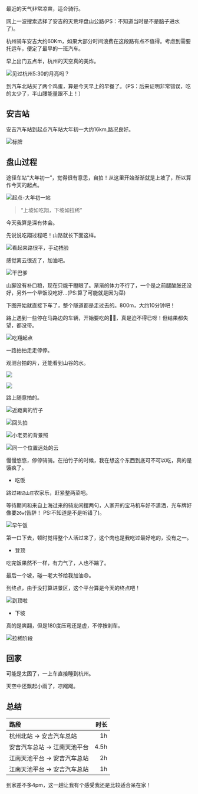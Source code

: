 最近的天气非常凉爽，适合骑行。

网上一波搜索选择了安吉的天荒坪盘山公路(PS：不知道当时是不是脑子进水了)。

杭州骑车安吉大约60Km，如果大部分时间浪费在这段路有点不值得。考虑到需要托运车，便定了最早的一班汽车。

早上出门五点半，杭州的天空真的美炸。

![见过杭州5:30的月亮吗？](https://upload-images.jianshu.io/upload_images/1977097-b7e2d8e4084541f5.JPG?imageMogr2/auto-orient/strip%7CimageView2/2/w/1240)

到汽车北站买了两个鸡蛋，算是今天早上的早餐了。（PS：后来证明非常错误，吃的太少了，半山腰能量跟不上！）

## 安吉站

安吉汽车站到起点汽车站大年初一大约16km,路况良好。

![标牌](https://upload-images.jianshu.io/upload_images/1977097-6d7581e2221de565.JPG?imageMogr2/auto-orient/strip%7CimageView2/2/w/1240)

## 盘山过程

途径车站“大年初一”，觉得很有意思，自拍！从这里开始渐渐就是上坡了，所以算作今天的起点。

![起点-大年初一站](https://upload-images.jianshu.io/upload_images/1977097-70f7d023eca597d3.JPG?imageMogr2/auto-orient/strip%7CimageView2/2/w/1240)

> “上坡如吃翔，下坡如拉稀”

今天我算是深有体会。

先说说吃翔过程吧！山路就长下面这样。

![看起来路很平，手动捂脸](https://upload-images.jianshu.io/upload_images/1977097-385055076e705078.JPG?imageMogr2/auto-orient/strip%7CimageView2/2/w/1240)

感觉离云很近了，加油吧。

![干巴爹](https://upload-images.jianshu.io/upload_images/1977097-57fddac8f9506288.JPG?imageMogr2/auto-orient/strip%7CimageView2/2/w/1240)

山脚没有补口粮，现在只能干瞪眼了。渐渐的体力不行了，一个是之前腿酸胀还没好，另外一个早饭没吃好...(PS:算了可能就是因为菜)

下图开始就直接下车了，整个隧道都是走过去的。800m，大约10分钟吧！

路上遇到一些停在马路边的车辆，开始要吃的🤦‍♂️，真是迫不得已呀！但结果都失望，都没带。

![吃翔起点](https://upload-images.jianshu.io/upload_images/1977097-11a441f724100a8a.JPG?imageMogr2/auto-orient/strip%7CimageView2/2/w/1240)

一路拍拍走走停停。

观测台拍的片，还能看到山谷的水。

![](https://upload-images.jianshu.io/upload_images/1977097-7abc1b3ec2cccadd.JPG?imageMogr2/auto-orient/strip%7CimageView2/2/w/1240)


![](https://upload-images.jianshu.io/upload_images/1977097-ee02a3b3e8eecf6a.JPG?imageMogr2/auto-orient/strip%7CimageView2/2/w/1240)

路上随意拍的。

![近距离的竹子](https://upload-images.jianshu.io/upload_images/1977097-3a4debbcb6cd7584.JPG?imageMogr2/auto-orient/strip%7CimageView2/2/w/1240)

![回头拍](https://upload-images.jianshu.io/upload_images/1977097-98c9b83f56ea3e57.JPG?imageMogr2/auto-orient/strip%7CimageView2/2/w/1240)

![小老弟的背景照](https://upload-images.jianshu.io/upload_images/1977097-457dda1de2b7f971.JPG?imageMogr2/auto-orient/strip%7CimageView2/2/w/1240)

![同一个位置远处的云](https://upload-images.jianshu.io/upload_images/1977097-8dd301023c4a19dd.JPG?imageMogr2/auto-orient/strip%7CimageView2/2/w/1240)


慢慢悠悠，停停骑骑。在拍竹子的时候，我在想这个东西到底可不可以吃，真的是饿疯了。

* 吃饭

路过`褚记山庄`农家乐，赶紧整两菜吧。

等待期间和来自上海过来的骑友闲摆两句，人家开的宝马机车好不潇洒，光车牌好像要`26w`(告辞！ PS:不知道是不是听错了)。

![早午饭](https://upload-images.jianshu.io/upload_images/1977097-bf365ec516bc47e7.JPG?imageMogr2/auto-orient/strip%7CimageView2/2/w/1240)

第一口下去，顿时觉得整个人活过来了，这个肉也是我吃过最好吃的，没有之一。


* 登顶

吃完饭果然不一样，有力气了，人也不踹了。

最后一个坡，碰一老大爷给我加油😄。

到终点，由于没打算进景区，这个平台算是今天的终点吧！

![到顶啦](https://upload-images.jianshu.io/upload_images/1977097-b2988912201f430c.JPG?imageMogr2/auto-orient/strip%7CimageView2/2/w/1240)

* 下坡

真的是爽翻，但是180度压弯还是虚，不停按刹车。

![拉稀阶段](https://upload-images.jianshu.io/upload_images/1977097-38b980fc5baec8ff.png?imageMogr2/auto-orient/strip%7CimageView2/2/w/1240)

## 回家

可能是太困了，一上车直接睡到杭州。

天空中还飘起小雨了，凉飕飕。

## 总结
| 路段      |     时长 | 
| :-------- | --------:| 
| 杭州北站 -> 安吉汽车总站    |   1h | 
| 安吉汽车总站 -> 江南天池平台    |   4.5h | 
| 江南天池平台 -> 安吉汽车总站    |   2h | 
| 江南天池平台 -> 安吉汽车总站    |   1h | 

到家差不多4pm，这一趟让我有个感受我还是比较适合呆在家！
